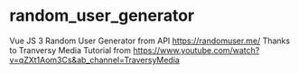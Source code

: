 # random_user_generator
Vue JS 3 Random User Generator from API https://randomuser.me/
Thanks to Tranversy Media
Tutorial from https://www.youtube.com/watch?v=qZXt1Aom3Cs&ab_channel=TraversyMedia
